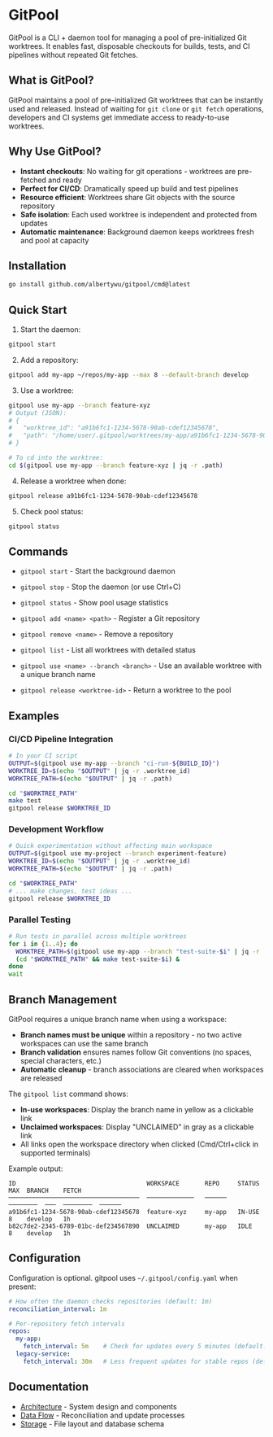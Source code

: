# GitPool

GitPool is a CLI + daemon tool for managing a pool of pre-initialized Git worktrees. It enables fast, disposable checkouts for builds, tests, and CI pipelines without repeated Git fetches.

## What is GitPool?

GitPool maintains a pool of pre-initialized Git worktrees that can be instantly used and released. Instead of waiting for `git clone` or `git fetch` operations, developers and CI systems get immediate access to ready-to-use worktrees.

## Why Use GitPool?

- **Instant checkouts**: No waiting for git operations - worktrees are pre-fetched and ready
- **Perfect for CI/CD**: Dramatically speed up build and test pipelines 
- **Resource efficient**: Worktrees share Git objects with the source repository
- **Safe isolation**: Each used worktree is independent and protected from updates
- **Automatic maintenance**: Background daemon keeps worktrees fresh and pool at capacity

## Installation

```bash
go install github.com/albertywu/gitpool/cmd@latest
```

## Quick Start

1. Start the daemon:
```bash
gitpool start
```

2. Add a repository:
```bash
gitpool add my-app ~/repos/my-app --max 8 --default-branch develop
```

3. Use a worktree:
```bash
gitpool use my-app --branch feature-xyz
# Output (JSON):
# {
#   "worktree_id": "a91b6fc1-1234-5678-90ab-cdef12345678",
#   "path": "/home/user/.gitpool/worktrees/my-app/a91b6fc1-1234-5678-90ab-cdef12345678"
# }

# To cd into the worktree:
cd $(gitpool use my-app --branch feature-xyz | jq -r .path)
```

4. Release a worktree when done:
```bash
gitpool release a91b6fc1-1234-5678-90ab-cdef12345678
```

5. Check pool status:
```bash
gitpool status
```

## Commands

- `gitpool start` - Start the background daemon
- `gitpool stop` - Stop the daemon (or use Ctrl+C)
- `gitpool status` - Show pool usage statistics

- `gitpool add <name> <path>` - Register a Git repository
- `gitpool remove <name>` - Remove a repository
- `gitpool list` - List all worktrees with detailed status

- `gitpool use <name> --branch <branch>` - Use an available worktree with a unique branch name
- `gitpool release <worktree-id>` - Return a worktree to the pool

## Examples

### CI/CD Pipeline Integration
```bash
# In your CI script
OUTPUT=$(gitpool use my-app --branch "ci-run-${BUILD_ID}")
WORKTREE_ID=$(echo "$OUTPUT" | jq -r .worktree_id)
WORKTREE_PATH=$(echo "$OUTPUT" | jq -r .path)

cd "$WORKTREE_PATH"
make test
gitpool release $WORKTREE_ID
```

### Development Workflow
```bash
# Quick experimentation without affecting main workspace
OUTPUT=$(gitpool use my-project --branch experiment-feature)
WORKTREE_ID=$(echo "$OUTPUT" | jq -r .worktree_id)
WORKTREE_PATH=$(echo "$OUTPUT" | jq -r .path)

cd "$WORKTREE_PATH"
# ... make changes, test ideas ...
gitpool release $WORKTREE_ID
```

### Parallel Testing
```bash
# Run tests in parallel across multiple worktrees
for i in {1..4}; do
  WORKTREE_PATH=$(gitpool use my-app --branch "test-suite-$i" | jq -r .path)
  (cd "$WORKTREE_PATH" && make test-suite-$i) &
done
wait
```

## Branch Management

GitPool requires a unique branch name when using a workspace:

- **Branch names must be unique** within a repository - no two active workspaces can use the same branch
- **Branch validation** ensures names follow Git conventions (no spaces, special characters, etc.)
- **Automatic cleanup** - branch associations are cleared when workspaces are released

The `gitpool list` command shows:
- **In-use workspaces**: Display the branch name in yellow as a clickable link
- **Unclaimed workspaces**: Display "UNCLAIMED" in gray as a clickable link
- All links open the workspace directory when clicked (Cmd/Ctrl+click in supported terminals)

Example output:
```
ID                                    WORKSPACE       REPO     STATUS    MAX  BRANCH    FETCH
────────────────────────────────────  ─────────────   ──────   ────────  ───  ────────  ──────
a91b6fc1-1234-5678-90ab-cdef12345678  feature-xyz     my-app   IN-USE    8    develop   1h
b82c7de2-2345-6789-01bc-def234567890  UNCLAIMED       my-app   IDLE      8    develop   1h
```

## Configuration

Configuration is optional. gitpool uses `~/.gitpool/config.yaml` when present:

```yaml
# How often the daemon checks repositories (default: 1m)
reconciliation_interval: 1m

# Per-repository fetch intervals
repos:
  my-app:
    fetch_interval: 5m    # Check for updates every 5 minutes (default: 1h)
  legacy-service:
    fetch_interval: 30m   # Less frequent updates for stable repos (default: 1h)
```

## Documentation

- [Architecture](docs/architecture.md) - System design and components
- [Data Flow](docs/data-flow.md) - Reconciliation and update processes  
- [Storage](docs/storage.md) - File layout and database schema